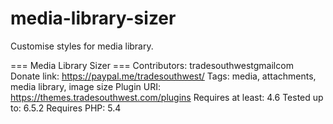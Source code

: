 # media-library-sizer
Customise styles for media library.

=== Media Library Sizer ===
Contributors:      tradesouthwestgmailcom
Donate link:       https://paypal.me/tradesouthwest/
Tags:              media, attachments, media library, image size
Plugin URI:        https://themes.tradesouthwest.com/plugins
Requires at least: 4.6
Tested up to:      6.5.2
Requires PHP:      5.4
